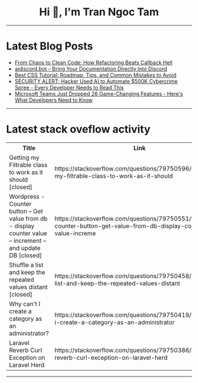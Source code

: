 <h1 align="center">Hi 👋, I'm Tran Ngoc Tam</h1>

---

# Latest Blog Posts 
<!-- BLOG-POST-LIST:START -->
- [From Chaos to Clean Code: How Refactoring Beats Callback Hell](https://dev.to/emiderex/from-chaos-to-clean-code-how-refactoring-beats-callback-hell-36l7)
- [aidiscord.bot – Bring Your Documentation Directly Into Discord](https://dev.to/aidiscordbot/aidiscordbot-bring-your-documentation-directly-into-discord-mm)
- [Best CSS Tutorial: Roadmap, Tips, and Common Mistakes to Avoid](https://dev.to/tpointtechblog/best-css-tutorial-roadmap-tips-and-common-mistakes-to-avoid-1982)
- [SECURITY ALERT: Hacker Used AI to Automate $500K Cybercrime Spree - Every Developer Needs to Read This](https://dev.to/shiva_shanker_k/security-alert-hacker-used-ai-to-automate-500k-cybercrime-spree-every-developer-needs-to-read-34ea)
- [Microsoft Teams Just Dropped 26 Game-Changing Features - Here&#39;s What Developers Need to Know](https://dev.to/shiva_shanker_k/microsoft-teams-just-dropped-26-game-changing-features-heres-what-developers-need-to-know-8c4)
<!-- BLOG-POST-LIST:END -->

---

# Latest stack oveflow activity
<table>
  <tr><th>Title</th><th>Link</th></tr>
  <!-- STACKOVERFLOW:START --><tr><td>Getting my Filtrable class to work as it should [closed]</td><td>https://stackoverflow.com/questions/79750596/getting-my-filtrable-class-to-work-as-it-should</td></tr><tr><td>Wordpress - Counter button – Get value from db - display counter value – increment – and update DB [closed]</td><td>https://stackoverflow.com/questions/79750551/wordpress-counter-button-get-value-from-db-display-counter-value-increme</td></tr><tr><td>Shuffle a list and keep the repeated values distant [closed]</td><td>https://stackoverflow.com/questions/79750458/shuffle-a-list-and-keep-the-repeated-values-distant</td></tr><tr><td>Why can&#39;t I create a category as an administrator?</td><td>https://stackoverflow.com/questions/79750419/why-cant-i-create-a-category-as-an-administrator</td></tr><tr><td>Laravel Reverb Curl Exception on Laravel Herd</td><td>https://stackoverflow.com/questions/79750386/laravel-reverb-curl-exception-on-laravel-herd</td></tr><!-- STACKOVERFLOW:END -->
</table>

---


